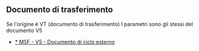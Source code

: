 ## Documento di trasferimento
Se l'origine è VT (documento di trasferimento)
I parametri sono gli stessi del documento V5
- [\* M5F - V5 - Documento di ciclo esterno](Sorgenti/DOC/OG/TA/M5F_V5)
